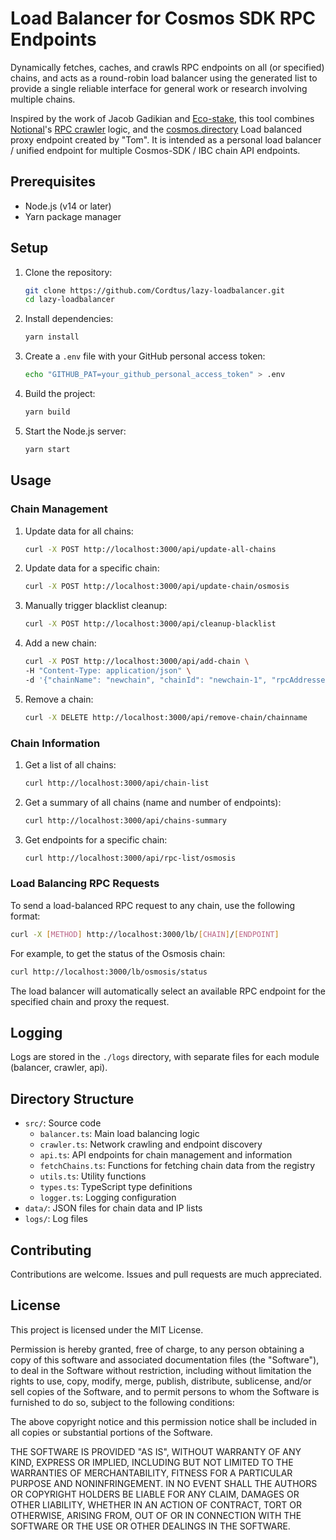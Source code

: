 # Load Balancer for Cosmos SDK RPC Endpoints

Dynamically fetches, caches, and crawls RPC endpoints on all (or specified) chains, and acts as a round-robin load balancer using the generated list to provide a single reliable interface for general work or research involving multiple chains.

Inspired by the work of Jacob Gadikian and [Eco-stake](https://ecologi.com/ecostake), this tool combines [Notional](https://notional.ventures/)'s [RPC crawler](https://github.com/notional-labs) logic, and the [cosmos.directory](https://cosmos.directory) Load balanced proxy endpoint created by "Tom". 
It is intended as a personal load balancer / unified endpoint for multiple Cosmos-SDK / IBC chain API endpoints. 



## Prerequisites

- Node.js (v14 or later)
- Yarn package manager

## Setup

1. Clone the repository:
   ```bash
   git clone https://github.com/Cordtus/lazy-loadbalancer.git
   cd lazy-loadbalancer
   ```

2. Install dependencies:
   ```bash
   yarn install
   ```

3. Create a `.env` file with your GitHub personal access token:
   ```bash
   echo "GITHUB_PAT=your_github_personal_access_token" > .env
   ```

4. Build the project:
   ```bash
   yarn build
   ```

5. Start the Node.js server:
   ```bash
   yarn start
   ```

## Usage

### Chain Management

1. Update data for all chains:
   ```bash
   curl -X POST http://localhost:3000/api/update-all-chains
   ```

2. Update data for a specific chain:
   ```bash
   curl -X POST http://localhost:3000/api/update-chain/osmosis
   ```

3. Manually trigger blacklist cleanup:
   ```bash
   curl -X POST http://localhost:3000/api/cleanup-blacklist
   ```

4. Add a new chain:
   ```bash
   curl -X POST http://localhost:3000/api/add-chain \
   -H "Content-Type: application/json" \
   -d '{"chainName": "newchain", "chainId": "newchain-1", "rpcAddresses": ["http://rpc1.newchain.com", "http://rpc2.newchain.com"], "bech32Prefix": "new", "accountPrefix": "new"}'
   ```

5. Remove a chain:
   ```bash
   curl -X DELETE http://localhost:3000/api/remove-chain/chainname
   ```

### Chain Information

1. Get a list of all chains:
   ```bash
   curl http://localhost:3000/api/chain-list
   ```

2. Get a summary of all chains (name and number of endpoints):
   ```bash
   curl http://localhost:3000/api/chains-summary
   ```

3. Get endpoints for a specific chain:
   ```bash
   curl http://localhost:3000/api/rpc-list/osmosis
   ```

### Load Balancing RPC Requests

To send a load-balanced RPC request to any chain, use the following format:

```bash
curl -X [METHOD] http://localhost:3000/lb/[CHAIN]/[ENDPOINT]
```

For example, to get the status of the Osmosis chain:

```bash
curl http://localhost:3000/lb/osmosis/status
```

The load balancer will automatically select an available RPC endpoint for the specified chain and proxy the request.

## Logging

Logs are stored in the `./logs` directory, with separate files for each module (balancer, crawler, api).

## Directory Structure

- `src/`: Source code
  - `balancer.ts`: Main load balancing logic
  - `crawler.ts`: Network crawling and endpoint discovery
  - `api.ts`: API endpoints for chain management and information
  - `fetchChains.ts`: Functions for fetching chain data from the registry
  - `utils.ts`: Utility functions
  - `types.ts`: TypeScript type definitions
  - `logger.ts`: Logging configuration
- `data/`: JSON files for chain data and IP lists
- `logs/`: Log files

## Contributing

Contributions are welcome. Issues and pull requests are much appreciated.

## License

This project is licensed under the MIT License.

Permission is hereby granted, free of charge, to any person obtaining
a copy of this software and associated documentation files (the
"Software"), to deal in the Software without restriction, including
without limitation the rights to use, copy, modify, merge, publish,
distribute, sublicense, and/or sell copies of the Software, and to
permit persons to whom the Software is furnished to do so, subject to
the following conditions:

The above copyright notice and this permission notice shall be
included in all copies or substantial portions of the Software.

THE SOFTWARE IS PROVIDED "AS IS", WITHOUT WARRANTY OF ANY KIND,
EXPRESS OR IMPLIED, INCLUDING BUT NOT LIMITED TO THE WARRANTIES OF
MERCHANTABILITY, FITNESS FOR A PARTICULAR PURPOSE AND
NONINFRINGEMENT. IN NO EVENT SHALL THE AUTHORS OR COPYRIGHT HOLDERS BE
LIABLE FOR ANY CLAIM, DAMAGES OR OTHER LIABILITY, WHETHER IN AN ACTION
OF CONTRACT, TORT OR OTHERWISE, ARISING FROM, OUT OF OR IN CONNECTION
WITH THE SOFTWARE OR THE USE OR OTHER DEALINGS IN THE SOFTWARE.

